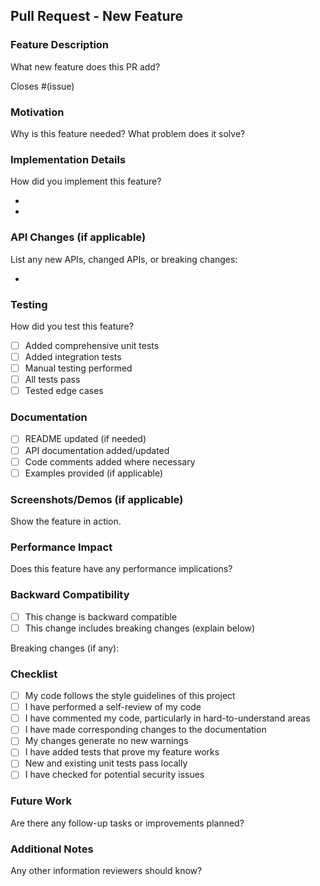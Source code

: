 ## Pull Request - New Feature

### Feature Description

What new feature does this PR add?

Closes #(issue)

### Motivation

Why is this feature needed? What problem does it solve?

### Implementation Details

How did you implement this feature?

- 
- 

### API Changes (if applicable)

List any new APIs, changed APIs, or breaking changes:

- 

### Testing

How did you test this feature?

- [ ] Added comprehensive unit tests
- [ ] Added integration tests
- [ ] Manual testing performed
- [ ] All tests pass
- [ ] Tested edge cases

### Documentation

- [ ] README updated (if needed)
- [ ] API documentation added/updated
- [ ] Code comments added where necessary
- [ ] Examples provided (if applicable)

### Screenshots/Demos (if applicable)

Show the feature in action.

### Performance Impact

Does this feature have any performance implications?

### Backward Compatibility

- [ ] This change is backward compatible
- [ ] This change includes breaking changes (explain below)

Breaking changes (if any):

### Checklist

- [ ] My code follows the style guidelines of this project
- [ ] I have performed a self-review of my code
- [ ] I have commented my code, particularly in hard-to-understand areas
- [ ] I have made corresponding changes to the documentation
- [ ] My changes generate no new warnings
- [ ] I have added tests that prove my feature works
- [ ] New and existing unit tests pass locally
- [ ] I have checked for potential security issues

### Future Work

Are there any follow-up tasks or improvements planned?

### Additional Notes

Any other information reviewers should know?

